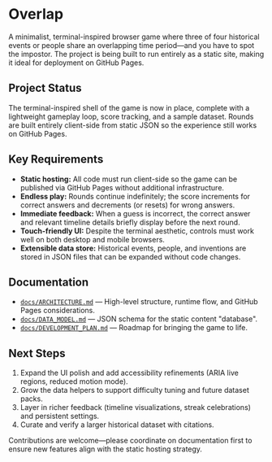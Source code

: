 # Overlap

A minimalist, terminal-inspired browser game where three of four historical events or people share an overlapping time period—and you have to spot the impostor. The project is being built to run entirely as a static site, making it ideal for deployment on GitHub Pages.

## Project Status
The terminal-inspired shell of the game is now in place, complete with a lightweight gameplay loop, score tracking, and a sample
dataset. Rounds are built entirely client-side from static JSON so the experience still works on GitHub Pages.

## Key Requirements
- **Static hosting:** All code must run client-side so the game can be published via GitHub Pages without additional infrastructure.
- **Endless play:** Rounds continue indefinitely; the score increments for correct answers and decrements (or resets) for wrong answers.
- **Immediate feedback:** When a guess is incorrect, the correct answer and relevant timeline details briefly display before the next round.
- **Touch-friendly UI:** Despite the terminal aesthetic, controls must work well on both desktop and mobile browsers.
- **Extensible data store:** Historical events, people, and inventions are stored in JSON files that can be expanded without code changes.

## Documentation
- [`docs/ARCHITECTURE.md`](docs/ARCHITECTURE.md) — High-level structure, runtime flow, and GitHub Pages considerations.
- [`docs/DATA_MODEL.md`](docs/DATA_MODEL.md) — JSON schema for the static content "database".
- [`docs/DEVELOPMENT_PLAN.md`](docs/DEVELOPMENT_PLAN.md) — Roadmap for bringing the game to life.

## Next Steps
1. Expand the UI polish and add accessibility refinements (ARIA live regions, reduced motion mode).
2. Grow the data helpers to support difficulty tuning and future dataset packs.
3. Layer in richer feedback (timeline visualizations, streak celebrations) and persistent settings.
4. Curate and verify a larger historical dataset with citations.

Contributions are welcome—please coordinate on documentation first to ensure new features align with the static hosting strategy.
